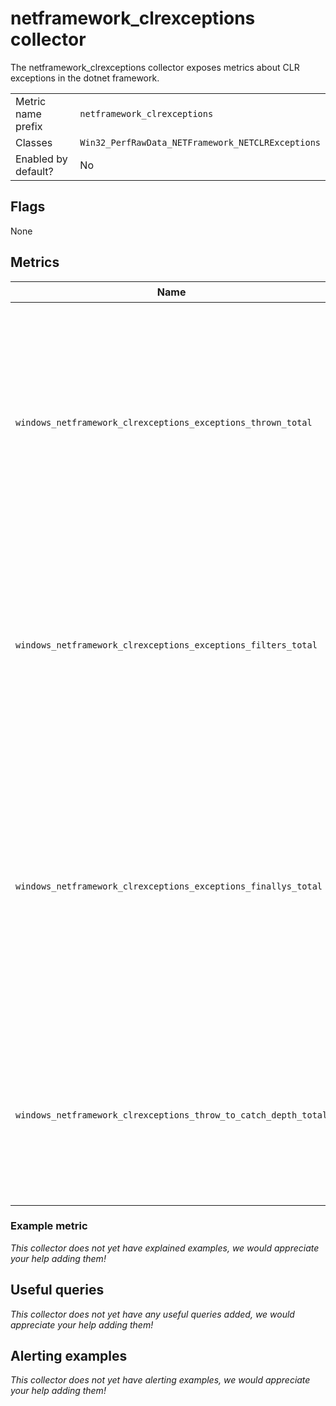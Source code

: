 # netframework_clrexceptions collector

The netframework_clrexceptions collector exposes metrics about CLR exceptions in the dotnet framework.

|||
-|-
Metric name prefix  | `netframework_clrexceptions`
Classes             | `Win32_PerfRawData_NETFramework_NETCLRExceptions`
Enabled by default? | No

## Flags

None

## Metrics

Name | Description | 中文 | Type | Labels
-----|-------------|------|-------|-------
`windows_netframework_clrexceptions_exceptions_thrown_total` | Displays the total number of exceptions thrown since the application started. This includes both .NET exceptions and unmanaged exceptions that are converted into .NET exceptions. | 显示自应用程序启动以来抛出的异常总数。这包括.NET异常和转换为.NET异常的非托管异常。 | counter | `process`
`windows_netframework_clrexceptions_exceptions_filters_total` | Displays the total number of .NET exception filters executed. An exception filter evaluates regardless of whether an exception is handled. | 显示执行的.NET异常筛选器总数。无论异常是否被处理，异常筛选器都会进行评估。 | counter | `process`
`windows_netframework_clrexceptions_exceptions_finallys_total` | Displays the total number of finally blocks executed. Only the finally blocks executed for an exception are counted; finally blocks on normal code paths are not counted by this counter. | 显示执行的finally块总数。仅计算为异常执行的finally块；此计数器不计算正常代码路径上的finally块。 | counter | `process`
`windows_netframework_clrexceptions_throw_to_catch_depth_total` | Displays the total number of stack frames traversed, from the frame that threw the exception to the frame that handled the exception. | 显示从抛出异常的帧到处理异常的帧所遍历的堆栈帧总数。 | counter | `process`

### Example metric
_This collector does not yet have explained examples, we would appreciate your help adding them!_

## Useful queries
_This collector does not yet have any useful queries added, we would appreciate your help adding them!_

## Alerting examples
_This collector does not yet have alerting examples, we would appreciate your help adding them!_
